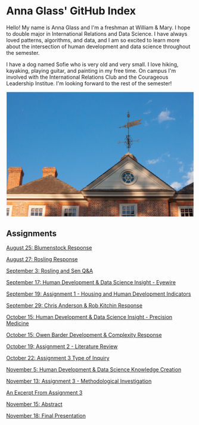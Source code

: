 # Anna Glass' GitHub Index

Hello! My name is Anna Glass and I'm a freshman at William & Mary. I hope to double major in International Relations and Data Science. I have always loved patterns, algorithms, and data, and I am so excited to learn more about the intersection of human development and data science throughout the semester. 

I have a dog named Sofie who is very old and very small. I love hiking, kayaking, playing guitar, and painting in my free time. On campus I'm involved with the International Relations Club and the Courageous Leadership Institue. I'm looking forward to the rest of the semester! 

![](wren.png)

## Assignments
[August 25: Blumenstock Response](blumenstock.md)

[August 27: Rosling Response](rosling.md)

[September 3: Rosling and Sen Q&A](roslingqa.md)

[September 17: Human Development & Data Science Insight - Eyewire](eyewire.md)

[September 19: Assignment 1 - Housing and Human Development Indicators](assignmentone.pdf)

[September 29: Chris Anderson & Rob Kitchin Response](kitchinanderson.md)

[October 15: Human Development & Data Science Insight - Precision Medicine](precision.md)

[October 15: Owen Barder Development & Complexity Response](owenbarder.md)

[October 19: Assignment 2 - Literature Review](litreview.md)

[October 22: Assignment 3 Type of Inquiry](inquiry.md)

[November 5: Human Development & Data Science Knowledge Creation](knowledgecreation.md)

[November 13: Assignment 3 - Methodological Investigation](assignmentthree.md) 

[An Excerpt From Assignment 3](promisesassignment3.md)

[November 15: Abstract](abstract.md)

[November 18: Final Presentation](https://docs.google.com/presentation/d/142yoCt-Brr7B4tzgbiNbqfMxHHo14ijZrgkw8JIzj14/edit?usp=sharing)

